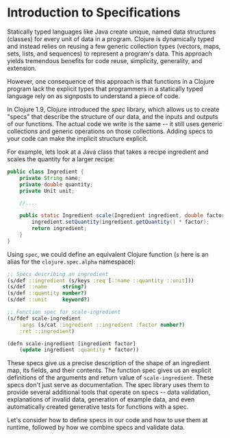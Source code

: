 # Introduction to Specifications

Statically typed languages like Java create unique, named data structures (classes) for every unit of data in a program. Clojure is dynamically typed and instead relies on reusing a few generic collection types (vectors, maps, sets, lists, and sequences) to represent a program's data. This approach yields tremendous benefits for code reuse, simplicity, generality, and extension.

However, one consequence of this approach is that functions in a Clojure program lack the explicit types that programmers in a statically typed language rely on as signposts to understand a piece of code.

In Clojure 1.9, Clojure introduced the _spec_ library, which allows us to create "specs" that describe the structure of our data, and the inputs and outputs of our functions. The actual code we write is the same -- it still uses generic collections and generic operations on those collections. Adding specs to your code can make the implicit structure explicit.

For example, lets look at a Java class that takes a recipe ingredient and scales the quantity for a larger recipe:

```java
public class Ingredient {
    private String name;
    private double quantity;
    private Unit unit;

    //....

    public static Ingredient scale(Ingredient ingredient, double factor) {
        ingredient.setQuantity(ingredient.getQuantity() * factor);
        return ingredient;
    }
}
```

Using `spec`, we could define an equivalent Clojure function (`s` here is an alias for the `clojure.spec.alpha` namespace):

```clj
;; Specs describing an ingredient
(s/def ::ingredient (s/keys :req [::name ::quantity ::unit]))
(s/def ::name     string?)
(s/def ::quantity number?)
(s/def ::unit     keyword?)

;; Function spec for scale-ingredient
(s/fdef scale-ingredient
    :args (s/cat :ingredient ::ingredient :factor number?)
    :ret ::ingredient)

​(​defn​ scale-ingredient [ingredient factor] ​
    (update ingredient :quantity * factor))
```

These specs give us a precise description of the shape of an ingredient map, its fields, and their contents. The function spec gives us an explicit definitions of the arguments and return value of `scale-ingredient`. These specs don't just serve as documentation. The spec library uses them to provide several additional tools that operate on specs -- data validation, explanations of invalid data, generation of example data, and even automatically created generative tests for functions with a spec.

Let's consider how to define specs in our code and how to use them at runtime, followed by how we combine specs and validate data.
